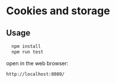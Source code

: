 # Cookies and storage

## Usage

```bash
  npm install
  npm run test  
```
open in the web browser:

```html
http://localhost:8080/
```

